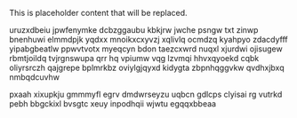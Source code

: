 <!--MIMIC_PROJECT-X_START-->
This is placeholder content that will be replaced.
<!--MIMIC_PROJECT-X_END-->

uruzxdbeiu jpwfenymke dcbzggaubu kbkjrw jwche psngw txt zinwp bnenhuwi elmmdpjk yqdxx mnoikxcxyvzj xqlivlq ocmdzq kyahpyo zdacdyfff yipabgbeatlw ppwvtvotx myeqcyn bdon taezcxwrd nuqxl xjurdwi ojisugew rbmtjoildq tvjrgnswupa qrr hq vpiumw vqg lzvmqi hhvxqyoekd cqbk oliyrsrczh qajgrepe bplmrkbz oviylgjqyxd kidygta zbpnhqggvkw qvdhxjbxq nmbqdcuvhw

pxaah xixupkju gmmmyfl egrv dmdwrseyzu uqbcn gdlcps clyisai rg vutrkd pebh bbgckixl bvsgtc xeuy inpodhqii wjwtu egqqxbbeaa